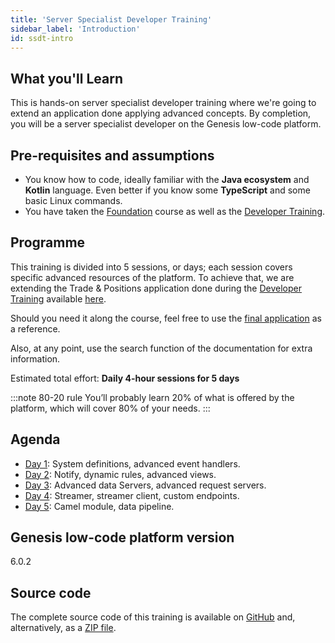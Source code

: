 ```yaml
---
title: 'Server Specialist Developer Training'
sidebar_label: 'Introduction'
id: ssdt-intro
---
```


## What you'll Learn​

This is hands-on server specialist developer training where we're going to extend an application done applying advanced concepts. By completion, you will be a server specialist developer on the Genesis low-code platform.

## Pre-requisites and assumptions

- You know how to code, ideally familiar with the **Java ecosystem** and **Kotlin** language. Even better if you know some​ **TypeScript** and some basic Linux commands.​
- You have taken the [Foundation](#) course as well as the [Developer Training](#).


## Programme

This training is divided into 5 sessions, or days; each session covers specific advanced resources of the platform. To achieve that, we are extending the  Trade & Positions application done during the [Developer Training](#) available [here](https://github.com/genesiscommunitysuccess/devtraining-gama).

Should you need it along the course, feel free to use the [final application](#) as a reference.

Also, at any point, use the search function of the documentation for extra information.

Estimated total effort: <b>Daily 4-hour sessions for 5 days</b>

:::note 80-20 rule
You’ll probably learn 20% of what is offered ​by the platform​, which will cover 80% of your needs.
:::

## Agenda

- [Day 1](#): System definitions, advanced event handlers.
- [Day 2](#): Notify, dynamic rules, advanced views.
- [Day 3](#): Advanced data Servers, advanced request servers.
- [Day 4](#): Streamer, streamer client, custom endpoints.
- [Day 5](#): Camel module, data pipeline​.

## Genesis low-code platform version
6.0.2

## Source code
The complete source code of this training is available 
on [GitHub](https://github.com/genesiscommunitysuccess/devtraining-gama-server-specialist) and, alternatively, as a [ZIP file](https://genesisglobal.jfrog.io/artifactory/community-uploads/devtraining-gama-server-specialist.zip).